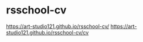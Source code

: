 # rsschool-cv
https://art-studio121.github.io/rsschool-cv/
https://art-studio121.github.io/rsschool-cv/cv
